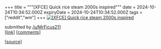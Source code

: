 +++
title = """[XFCE] Quick rice steam 2000s inspired"""
date = 2024-10-24T10:34:52.000Z
expiryDate = 2024-10-24T10:34:52.000Z
tags = ["reddit","wm"]
+++
[![[XFCE] Quick rice steam 2000s inspired](https://preview.redd.it/rqex0x0mmowd1.png?width=640&crop=smart&auto=webp&s=2803b81290053779dd30c602516e3a83632843af "[XFCE] Quick rice steam 2000s inspired")](https://www.reddit.com/r/unixporn/comments/1gazh08/xfce_quick_rice_steam_2000s_inspired/)

submitted by [/u/MrFicus211](https://www.reddit.com/user/MrFicus211)  
[\[link\]](https://i.redd.it/rqex0x0mmowd1.png) [\[comments\]](https://www.reddit.com/r/unixporn/comments/1gazh08/xfce_quick_rice_steam_2000s_inspired/)

[[source]](https://www.reddit.com/r/unixporn/comments/1gazh08/xfce_quick_rice_steam_2000s_inspired/)
